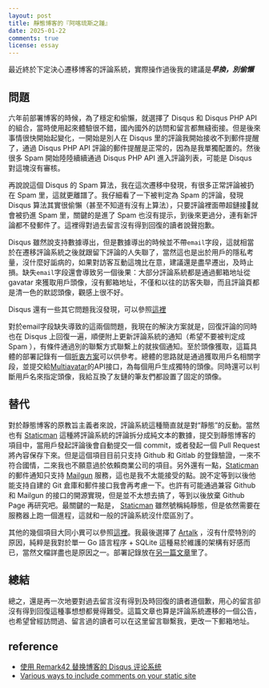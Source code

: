 ```yaml
---
layout: post
title: 靜態博客的『阿喀琉斯之踵』
date: 2025-01-22
comments: true
license: essay
---
```


最近終於下定決心遷移博客的評論系統，實際操作過後我的建議是***早換，別偷懶***

## 問題

六年前部署博客的時候，為了穩定和偷懶，就選擇了 Disqus 和 Disqus PHP API 的組合，當時使用起來體驗很不錯，國內國外的訪問和留言都無縫銜接。但是後來事情很快開始起變化，一開始是別人在 Disqus 里的評論我開始接收不到郵件提醒了，通過 Disqus PHP API 評論的郵件提醒是正常的，因為是我單獨配置的。然後很多 Spam 開始陸陸續續通過 Disqus PHP API 進入評論列表，可能是 Disqus 對這塊沒有審核。

再說說這個 Disqus 的 Spam 算法，我在這次遷移中發現，有很多正常評論被扔在 Spam 里，這就更離譜了。我仔細看了一下被判定為 Spam 的評論，發現 Disqus 算法其實很偷懶（甚至不知道有沒有上算法），只要評論裡面帶超鏈接🔗就會被扔進 Spam 里，關鍵的是進了 Spam 也沒有提示，到後來更過分，連有新評論都不發郵件了。這裡得對過去留言沒有得到回復的讀者說聲抱歉。

Disqus 雖然說支持數據導出，但是數據導出的時候並不帶`email`字段，這就相當於在遷移評論系統之後就跟留下評論的人失聯了，當然這也是出於用戶的隱私考量，沒什麼好詬病的，如果對訪客互動這塊比在意，建議還是盡早遷出，及時止損。缺失`email`字段還會導致另一個後果：大部分評論系統都是通過郵箱地址從 gavatar 來獲取用戶頭像，沒有郵箱地址，不僅和以往的訪客失聯，而且評論頁都是清一色的默認頭像，觀感上很不好。

Disqus 還有一些其它問題我沒發現，可以參照[這裡](https://blog.einverne.info/post/2021/10/replace-disqus-with-remark42.html#问题)

對於email字段缺失導致的這兩個問題，我現在的解決方案就是，回復評論的同時也在 Disqus 上回復一遍，順便附上更新評論系統的通知（希望不要被判定成 Spam ），有條件通過別的聯繫方式聯繫上的就挨個通知。至於頭像獲取，這篇具體的部署記錄有一個[折衷方案](https://blog.dylanwu.space/2025/01/22/deploy-artalk-comment-system.html#小撇步)可以供參考。總體的思路就是通過獲取用戶名相關字段，並提交給[Multiavatar](https://multiavatar.com/)的API接口，為每個用戶生成獨特的頭像。同時還可以判斷用戶名來指定頭像，我給互換了友鏈的筆友們都設置了固定的頭像。

## 替代

對於靜態博客的原教旨主義者來說，評論系統這種簡直就是對“靜態”的反動。當然也有 [Staticman](https://staticman.net/) 這種將評論系統的評論拆分成純文本的數據，提交到靜態博客的項目中，當用戶發起評論後會自動提交一個 commit，或者發起一個 Pull Request 將內容保存下來。但是這個項目目前只支持 Github 和 Gitlab 的登錄驗證，一來不符合國情，二來我也不願意過於依賴商業公司的項目。另外還有一點，[Staticman](https://staticman.net/) 的郵件通知只支持 [Mailgun](https://www.mailgun.com/) 服務，這也是我不太能接受的點。說不定等到以後他能支持自建的 Git 倉庫和郵件接口我會再考慮一下。也許有可能通過兼容 Github 和 Mailgun 的接口的開源實現，但是並不太想去搞了，等到以後放棄 Github Page 再研究吧。最關鍵的一點是， [Staticman](https://staticman.net/) 雖然號稱純靜態，但是依然需要在服務器上跑一個進程，這就和一般的評論系統沒什麼區別了。

其他的幾個項目大同小異可以參照[這裡](https://blog.einverne.info/post/2021/10/replace-disqus-with-remark42.html#disqus-代替品)。我最後選擇了 [Artalk](https://artalk.js.org/) ，沒有什麼特別的原因，純粹是我對於單一 Go 語言程序 + SQLite 這種易於維護的架構有好感而已，當然文檔詳盡也是原因之一。部署記錄放在[另一篇文章](https://blog.dylanwu.space/2025/01/22/deploy-artalk-comment-system.html)里了。

## 總結

總之，還是再一次地要對過去留言沒有得到及時回復的讀者道個歉，用心的留言卻沒有得到回復這種事想想都覺得難受。這篇文章也算是評論系統遷移的一個公告，也希望曾經訪問過、留言過的讀者可以在这里留言聯繫我，更改一下郵箱地址。

## reference

- <a href="https://blog.einverne.info/post/2021/10/replace-disqus-with-remark42.html" target="_blank">使用 Remark42 替换博客的 Disqus 评论系统</a>
- <a href="https://darekkay.com/blog/static-site-comments/" target="_blank">Various ways to include comments on your static site</a>